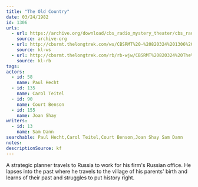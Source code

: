 ```yaml
---
title: "The Old Country"
date: 03/24/1982
id: 1306
urls: 
  - url: https://archive.org/download/cbs_radio_mystery_theater/cbs_radio_mystery_theater-1301-1350.zip/cbs_radio_mystery_theater-1301-1350%2Fcbsrmt_1306_the_old_country.mp3
    source: archive-org
  - url: http://cbsrmt.thelongtrek.com/ws/CBSRMT%20-%20820324%201306%20The%20Old%20Country_ws.mp3
    source: kl-ws
  - url: http://cbsrmt.thelongtrek.com/rb/rb-wjw/CBSRMT%20820324%20The%20Old%20Country_wjw.mp3
    source: kl-rb
tags: 
actors:  
  - id: 58
    name: Paul Hecht  
  - id: 135
    name: Carol Teitel  
  - id: 90
    name: Court Benson  
  - id: 155
    name: Joan Shay
writers:  
  - id: 13
    name: Sam Dann
searchable: Paul Hecht,Carol Teitel,Court Benson,Joan Shay Sam Dann
notes: 
descriptionSource: kf
---
```

A strategic planner travels to Russia to work for his firm's Russian office. He lapses into the past where he travels to the village of his parents' birth and learns of their past and struggles to put history right.